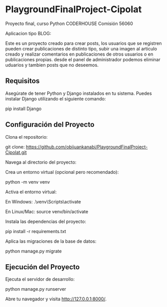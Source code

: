 # PlaygroundFinalProject-Cipolat

Proyecto final, curso Python CODERHOUSE Comisión 56060

Aplicacion tipo BLOG:

Este es un proyecto creado para crear posts, los usuarios que se registren pueden crear publicaciones de distinto tipo, subir una imagen al articulo creado y realizar comentarios en publicaciones de otros usuarios o en publicaciones propias. desde el panel de administrador podemos eliminar uduarios y tambien posts que no deseemos.


## Requisitos

Asegúrate de tener Python y Django instalados en tu sistema. Puedes instalar Django utilizando el siguiente comando:

pip install Django

## Configuración del Proyecto

Clona el repositorio:

git clone: https://github.com/obijuankanabi/PlaygroundFinalProject-Cipolat.git 

Navega al directorio del proyecto:

Crea un entorno virtual (opcional pero recomendado):

python -m venv venv

Activa el entorno virtual:

En Windows:
.\venv\Scripts\activate

En Linux/Mac:
source venv/bin/activate

Instala las dependencias del proyecto:

pip install -r requirements.txt

Aplica las migraciones de la base de datos:

python manage.py migrate

## Ejecución del Proyecto

Ejecuta el servidor de desarrollo:

python manage.py runserver

Abre tu navegador y visita http://127.0.0.1:8000/.